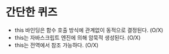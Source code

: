# 간단한 퀴즈

- this 바인딩은 함수 호출 방식에 관계없이 동적으로 결정된다. (O/X)
- this는 자바스크립트 엔진에 의해 암묵적 생성된다. (O/X)
- this는 전역에서 참조 가능하다. (O/X)